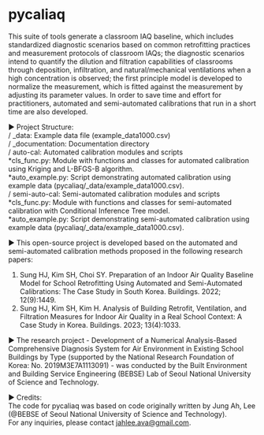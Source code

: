 # pycaliaq
This suite of tools generate a classroom IAQ baseline, which includes standardized diagnostic scenarios based on common retrofitting practices and measurement protocols of classroom IAQs; the diagnostic scenarios intend to quantify the dilution and filtration capabilities of classrooms through deposition, infiltration, and natural/mechanical ventilations when a high concentration is observed; the first principle model is developed to normalize the measurement, which is fitted against the measurement by adjusting its parameter values. In order to save time and effort for practitioners, automated and semi-automated calibrations that run in a short time are also developed.

▶ Project Structure: <br>
 / _data: Example data file (example_data1000.csv) <br>
 / _documentation: Documentation directory <br>
 / auto-cal: Automated calibration modules and scripts <br>
   *cls_func.py: Module with functions and classes for automated calibration using Kriging and L-BFGS-B algorithm. <br>
   *auto_example.py: Script demonstrating automated calibration using example data (pycaliaq/_data/example_data1000.csv). <br>
 / semi-auto-cal: Semi-automated calibration modules and scripts <br>
   *cls_func.py: Module with functions and classes for semi-automated calibration with Conditional Inference Tree model. <br>
   *auto_example.py: Script demonstrating semi-automated calibration using example data (pycaliaq/_data/example_data1000.csv). <br>

▶ This open-source project is developed based on the automated and semi-automated calibration methods proposed in the following research papers:
1. Sung HJ, Kim SH, Choi SY. Preparation of an Indoor Air Quality Baseline Model for School Retrofitting Using Automated and Semi-Automated Calibrations: The Case Study in South Korea. Buildings. 2022; 12(9):1449.
2. Sung HJ, Kim SH, Kim H. Analysis of Building Retrofit, Ventilation, and Filtration Measures for Indoor Air Quality in a Real School Context: A Case Study in Korea. Buildings. 2023; 13(4):1033.

▶ The research project - Development of a Numerical Analysis-Based Comprehensive Diagnosis System for Air Environment in Existing School Buildings by Type (supported by the National Research Foundation of Korea: No. 2019M3E7A1113091) - was conducted by the Built Environment and Building Service Engineering (BEBSE) Lab of Seoul National University of Science and Technology.

▶ Credits: <br>
The code for pycaliaq was based on code originally written by Jung Ah, Lee (@BEBSE of Seoul National University of Science and Technology). <br>
For any inquiries, please contact jahlee.ava@gmail.com. <br>
